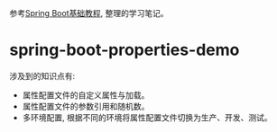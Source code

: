 参考[Spring Boot基础教程](http://blog.didispace.com/Spring-Boot%E5%9F%BA%E7%A1%80%E6%95%99%E7%A8%8B/), 整理的学习笔记。

# spring-boot-properties-demo
涉及到的知识点有: 
* 属性配置文件的自定义属性与加载。
* 属性配置文件的参数引用和随机数。
* 多环境配置, 根据不同的环境将属性配置文件切换为生产、开发、测试。
